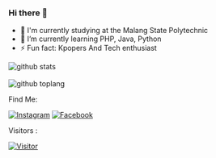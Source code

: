 ### Hi there 👋

- 🔭 I'm currently studying at the Malang State Polytechnic
- 🌱 I’m currently learning PHP, Java, Python
- ⚡ Fun fact: Kpopers And Tech enthusiast

![github stats](https://github-readme-stats.vercel.app/api?username=rikurunico&show_icons=true&theme=radical) </br></br>
![github toplang](https://github-readme-stats.vercel.app/api/top-langs/?username=rikurunico&layout=compact&theme=nightowl)

Find Me:

<a href="https://www.instagram.com/wazirnico" target="_blank"><img src="https://img.shields.io/badge/Instagram-%23E4405F.svg?&style=flat-square&logo=instagram&logoColor=white" alt="Instagram"></a>
<a href="https://www.facebook.com/nicoco1173" target="_blank"><img src="https://img.shields.io/badge/Facebook-%231877F2.svg?&style=flat-square&logo=facebook&logoColor=white" alt="Facebook"></a>

Visitors :

[![Visitor](https://hits.seeyoufarm.com/api/count/incr/badge.svg?url=https%3A%2F%2Fgithub.com%2Frikurunico%2Frikurunico&count_bg=%23017A3F&title_bg=%23017A3F&icon=pinboard.svg&icon_color=%23F7F7F7&title=Visitor&edge_flat=false)](https://hits.seeyoufarm.com)
